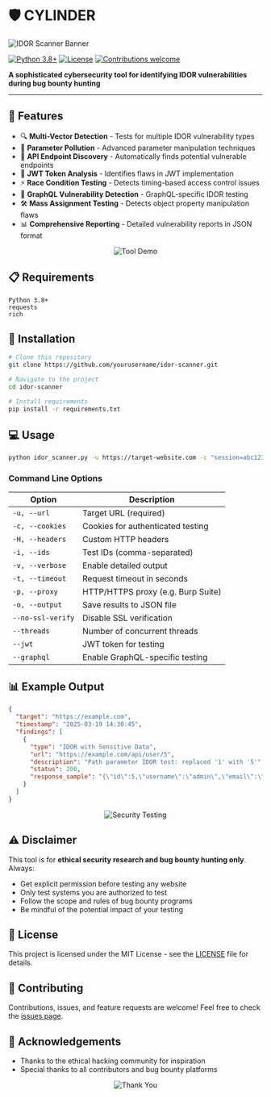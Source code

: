 # 🛡️ CYLINDER
  
![IDOR Scanner Banner](https://user-images.githubusercontent.com/74038190/225813708-98b745f2-7d22-48cf-9150-083f1b00d6c9.gif)

[![Python 3.8+](https://img.shields.io/badge/Python-3.8+-blue.svg)](https://www.python.org/downloads/)
[![License](https://img.shields.io/badge/License-MIT-green.svg)](LICENSE)
[![Contributions welcome](https://img.shields.io/badge/Contributions-welcome-orange.svg)](https://github.com/yourusername/idor-scanner/issues)

**A sophisticated cybersecurity tool for identifying IDOR vulnerabilities during bug bounty hunting**

---

## 🚀 Features

- 🔍 **Multi-Vector Detection** - Tests for multiple IDOR vulnerability types
- 🔄 **Parameter Pollution** - Advanced parameter manipulation techniques
- 📡 **API Endpoint Discovery** - Automatically finds potential vulnerable endpoints
- 🔐 **JWT Token Analysis** - Identifies flaws in JWT implementation
- ⚡ **Race Condition Testing** - Detects timing-based access control issues
- 🔗 **GraphQL Vulnerability Detection** - GraphQL-specific IDOR testing
- 🛠️ **Mass Assignment Testing** - Detects object property manipulation flaws
- 📊 **Comprehensive Reporting** - Detailed vulnerability reports in JSON format

<div align="center">
  
![Tool Demo](https://user-images.githubusercontent.com/74038190/216122041-518ac897-8d92-4c6b-9b3f-ca01dcaf38ee.png)

</div>

## 📋 Requirements

```
Python 3.8+
requests
rich
```

## 🔧 Installation

```bash
# Clone this repository
git clone https://github.com/yourusername/idor-scanner.git

# Navigate to the project
cd idor-scanner

# Install requirements
pip install -r requirements.txt
```

## 💻 Usage

```bash
python idor_scanner.py -u https://target-website.com -c "session=abc123" -v -o results.json
```

### Command Line Options

| Option | Description |
|--------|-------------|
| `-u, --url` | Target URL (required) |
| `-c, --cookies` | Cookies for authenticated testing |
| `-H, --headers` | Custom HTTP headers |
| `-i, --ids` | Test IDs (comma-separated) |
| `-v, --verbose` | Enable detailed output |
| `-t, --timeout` | Request timeout in seconds |
| `-p, --proxy` | HTTP/HTTPS proxy (e.g. Burp Suite) |
| `-o, --output` | Save results to JSON file |
| `--no-ssl-verify` | Disable SSL verification |
| `--threads` | Number of concurrent threads |
| `--jwt` | JWT token for testing |
| `--graphql` | Enable GraphQL-specific testing |

## 📊 Example Output

```json
{
  "target": "https://example.com",
  "timestamp": "2025-03-19 14:30:45",
  "findings": [
    {
      "type": "IDOR with Sensitive Data",
      "url": "https://example.com/api/user/5",
      "description": "Path parameter IDOR test: replaced '1' with '5'",
      "status": 200,
      "response_sample": "{\"id\":5,\"username\":\"admin\",\"email\":\"admin@example.com\"}"
    }
  ]
}
```

<div align="center">
  
![Security Testing](https://user-images.githubusercontent.com/74038190/212284158-e840e285-664b-44d7-b79b-e264b5e54825.gif)

</div>

## ⚠️ Disclaimer

This tool is for **ethical security research and bug bounty hunting only**. Always:

- Get explicit permission before testing any website
- Only test systems you are authorized to test
- Follow the scope and rules of bug bounty programs
- Be mindful of the potential impact of your testing

## 📜 License

This project is licensed under the MIT License - see the [LICENSE](LICENSE) file for details.

## 🤝 Contributing

Contributions, issues, and feature requests are welcome! Feel free to check the [issues page](https://github.com/yourusername/idor-scanner/issues).

## 🙏 Acknowledgements

- Thanks to the ethical hacking community for inspiration
- Special thanks to all contributors and bug bounty platforms

<div align="center">
  
![Thank You](https://user-images.githubusercontent.com/74038190/212284100-561aa473-3905-4a80-b561-0d28506553ee.gif)

</div>
